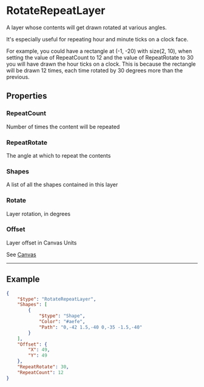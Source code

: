 # RotateRepeatLayer

A layer whose contents will get drawn rotated at various angles.

It's especially useful for repeating hour and minute ticks on a clock face.

For example, you could have a rectangle at (-1, -20) with size(2, 10), when setting 
the value of RepeatCount to 12 and the value of RepeatRotate to 30 you will have drawn the hour ticks on a clock.
This is because the rectangle will be drawn 12 times, each time rotated by 30 degrees more than the previous.



## Properties
### RepeatCount

Number of times the content will be repeated



### RepeatRotate

The angle at which to repeat the contents



### Shapes

A list of all the shapes contained in this layer



### Rotate

Layer rotation, in degrees



### Offset

Layer offset in Canvas Units



See [Canvas](Canvas.md)

---

## Example

```json
{
    "$type": "RotateRepeatLayer",
    "Shapes": [
        {
            "$type": "Shape",
            "Color": "#aefe",
            "Path": "0,-42 1.5,-40 0,-35 -1.5,-40"
        }
    ],
    "Offset": {
        "X": 49,
        "Y": 49
    },
    "RepeatRotate": 30,
    "RepeatCount": 12
}

```
